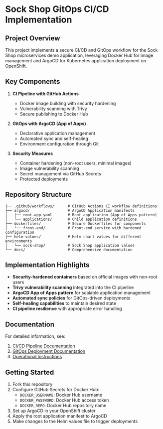 # Sock Shop GitOps CI/CD Implementation

## Project Overview

This project implements a secure CI/CD and GitOps workflow for the Sock Shop microservices demo application, leveraging Docker Hub for image management and ArgoCD for Kubernetes application deployment on OpenShift.

## Key Components

1. **CI Pipeline with GitHub Actions**
   - Docker image building with security hardening
   - Vulnerability scanning with Trivy
   - Secure publishing to Docker Hub

2. **GitOps with ArgoCD (App of Apps)**
   - Declarative application management
   - Automated sync and self-healing
   - Environment configuration through Git

3. **Security Measures**
   - Container hardening (non-root users, minimal images)
   - Image vulnerability scanning
   - Secret management via GitHub Secrets
   - Protected deployments

## Repository Structure

```
├── .github/workflows/      # GitHub Actions CI workflow definitions
├── argocd/                 # ArgoCD Application manifests
│   ├── root-app.yaml       # Root application (App of Apps pattern)
│   └── applications/       # Child application definitions
├── dockerfiles/            # Secure Dockerfiles for components
│   └── front-end/          # Front-end service with hardened configuration
├── helm-values/            # Helm chart values for different environments
│   └── sock-shop/          # Sock Shop application values
└── docs/                   # Comprehensive documentation
```

## Implementation Highlights

- **Security-hardened containers** based on official images with non-root users
- **Trivy vulnerability scanning** integrated into the CI pipeline
- **ArgoCD App of Apps pattern** for scalable application management
- **Automated sync policies** for GitOps-driven deployments
- **Self-healing capabilities** to maintain desired state
- **CI pipeline resilience** with appropriate error handling

## Documentation

For detailed information, see:

1. [CI/CD Pipeline Documentation](01-ci-cd-pipeline.md)
2. [GitOps Deployment Documentation](02-gitops-deployment.md)
3. [Operational Instructions](03-operational-instructions.md)

## Getting Started

1. Fork this repository
2. Configure GitHub Secrets for Docker Hub:
   - `DOCKER_USERNAME`: Docker Hub username
   - `DOCKER_PASSWORD`: Docker Hub access token
   - `DOCKER_REPO`: Docker Hub repository name
3. Set up ArgoCD in your OpenShift cluster
4. Apply the root application manifest to ArgoCD
5. Make changes to the Helm values file to trigger deployments 